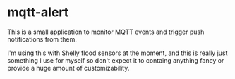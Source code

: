 # mqtt-alert

This is a small application to monitor MQTT events and trigger push notifications from them.

I'm using this with Shelly flood sensors at the moment, and this is really just something I
use for myself so don't expect it to containg anything fancy or provide a huge amount of
customizability.
